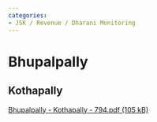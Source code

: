 ```yaml
---
categories:
- JSK / Revenue / Dharani Monitoring
---
```

# Bhupalpally

## Kothapally

[Bhupalpally - Kothapally - 794.pdf (105 kB)](../files/e3525d74-b6e6-4a2a-ab70-efae81f7fdcf.pdf)